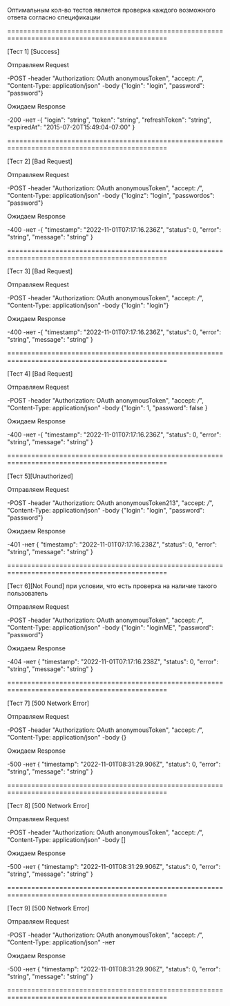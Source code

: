 Оптимальным кол-во тестов является проверка каждого возможного ответа согласно спецификации 

==============================================================================================

[Тест 1] [Success]

Отправляем Request

-POST
-header "Authorization: OAuth anonymousToken", "accept: */*", "Content-Type: application/json"
-body {"login": "login", "password": "password"}

Ожидаем Response

-200
-нет
-{
  "login": "string",
  "token": "string",
  "refreshToken": "string",
  "expiredAt": "2015-07-20T15:49:04-07:00"
}

==============================================================================================

[Тест 2] [Bad Request]

Отправляем Request

-POST
-header "Authorization: OAuth anonymousToken", "accept: */*", "Content-Type: application/json"
-body {"loginz": "login", "passwordos": "password"}

Ожидаем Response

-400
-нет
-{
  "timestamp": "2022-11-01T07:17:16.236Z",
  "status": 0,
  "error": "string",
  "message": "string"
}

==============================================================================================


[Тест 3] [Bad Request]

Отправляем Request

-POST
-header "Authorization: OAuth anonymousToken", "accept: */*", "Content-Type: application/json"
-body {"login": "login"}

Ожидаем Response

-400
-нет
-{
  "timestamp": "2022-11-01T07:17:16.236Z",
  "status": 0,
  "error": "string",
  "message": "string"
}

==============================================================================================


[Тест 4] [Bad Request]

Отправляем Request

-POST
-header "Authorization: OAuth anonymousToken", "accept: */*", "Content-Type: application/json"
-body {"login": 1, "password": false }

Ожидаем Response

-400
-нет
-{
  "timestamp": "2022-11-01T07:17:16.236Z",
  "status": 0,
  "error": "string",
  "message": "string"
}

==============================================================================================

[Тест 5][Unauthorized]

Отправляем Request

-POST
-header "Authorization: OAuth anonymousToken213", "accept: */*", "Content-Type: application/json"
-body {"login": "login", "password": "password"}

Ожидаем Response

-401
-нет
{
  "timestamp": "2022-11-01T07:17:16.238Z",
  "status": 0,
  "error": "string",
  "message": "string"
}

==============================================================================================


[Тест 6][Not Found] при условии, что есть проверка на наличие такого пользователь

Отправляем Request

-POST
-header "Authorization: OAuth anonymousToken", "accept: */*", "Content-Type: application/json"
-body {"login": "loginME", "password": "password"}

Ожидаем Response

-404
-нет
{
  "timestamp": "2022-11-01T07:17:16.238Z",
  "status": 0,
  "error": "string",
  "message": "string"
}

==============================================================================================


[Тест 7] [500 Network Error]

Отправляем Request

-POST
-header "Authorization: OAuth anonymousToken", "accept: */*", "Content-Type: application/json"
-body {}

Ожидаем Response

-500
-нет
{
  "timestamp": "2022-11-01T08:31:29.906Z",
  "status": 0,
  "error": "string",
  "message": "string"
}

==============================================================================================

[Тест 8] [500 Network Error]

Отправляем Request

-POST
-header "Authorization: OAuth anonymousToken", "accept: */*", "Content-Type: application/json"
-body []

Ожидаем Response

-500
-нет
{
  "timestamp": "2022-11-01T08:31:29.906Z",
  "status": 0,
  "error": "string",
  "message": "string"
}

==============================================================================================

[Тест 9] [500 Network Error]

Отправляем Request

-POST
-header "Authorization: OAuth anonymousToken", "accept: */*", "Content-Type: application/json"
-нет

Ожидаем Response

-500
-нет
{
  "timestamp": "2022-11-01T08:31:29.906Z",
  "status": 0,
  "error": "string",
  "message": "string"
}

==============================================================================================
